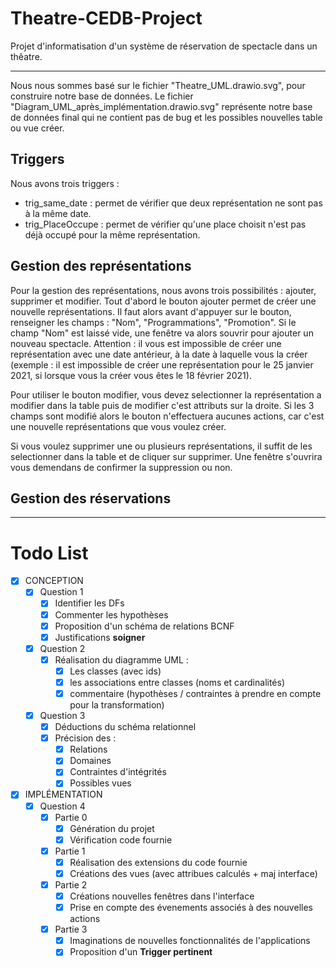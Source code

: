 # Theatre-CEDB-Project

Projet d'informatisation d'un système de réservation de spectacle dans un thêatre.

---

Nous nous sommes basé sur le fichier "Theatre_UML.drawio.svg", pour construire notre base de données. Le fichier "Diagram_UML_après_implémentation.drawio.svg" représente notre base de données final qui ne contient pas de bug et les possibles nouvelles table ou vue créer.

## Triggers

Nous avons trois triggers :
 - trig_same_date : permet de vérifier que deux représentation ne sont pas à la même date.
 - trig_PlaceOccupe : permet de vérifier qu'une place choisit n'est pas déjà occupé pour la même représentation.

## Gestion des représentations

Pour la gestion des représentations, nous avons trois possibilités : ajouter, supprimer et modifier. Tout d'abord le bouton ajouter permet de créer une nouvelle représentations. Il faut alors avant d'appuyer sur le bouton, renseigner les champs : "Nom", "Programmations", "Promotion". Si le champ "Nom" est laissé vide, une fenêtre va alors souvrir pour ajouter un nouveau spectacle.
Attention : il vous est impossible de créer une représentation avec une date antérieur, à la date à laquelle vous la créer (exemple : il est impossible de créer une représentation pour le 25 janvier 2021, si lorsque vous la créer vous êtes le 18 février 2021).

Pour utiliser le bouton modifier, vous devez selectionner la représentation a modifier dans la table puis de modifier c'est attributs sur la droite. Si les 3 champs sont modifié alors le bouton n'effectuera aucunes actions, car c'est une nouvelle représentations que vous voulez créer.

Si vous voulez supprimer une ou plusieurs représentations, il suffit de les selectionner dans la table et de cliquer sur supprimer. Une fenêtre s'ouvrira vous demendans de confirmer la suppression ou non.

## Gestion des réservations

---

# Todo List

- [x] CONCEPTION
  - [x] Question 1
    - [x] Identifier les DFs
    - [x] Commenter les hypothèses
    - [x] Proposition d'un schéma de relations BCNF
    - [x] Justifications **soigner**
  - [x] Question 2
    - [x] Réalisation du diagramme UML :
      - [x] Les classes (avec ids)
      - [x] les associations entre classes (noms et cardinalités)
      - [x] commentaire (hypothèses / contraintes à prendre en compte pour la transformation)
  - [x] Question 3
    - [x] Déductions du schéma relationnel
    - [x] Précision des :
      - [x] Relations
      - [x] Domaines
      - [x] Contraintes d'intégrités
      - [x] Possibles vues
- [x] IMPLÉMENTATION
  - [x] Question 4
    - [x] Partie 0
      - [x] Génération du projet
      - [x] Vérification code fournie
    - [x] Partie 1
      - [x] Réalisation des extensions du code fournie
      - [x] Créations des vues (avec attribues calculés + maj interface)
    - [x] Partie 2
      - [x] Créations nouvelles fenêtres dans l'interface
      - [x] Prise en compte des évenements associés à des nouvelles actions
    - [x] Partie 3
      - [x] Imaginations de nouvelles fonctionnalités de l'applications
      - [x] Proposition d'un **Trigger pertinent**

